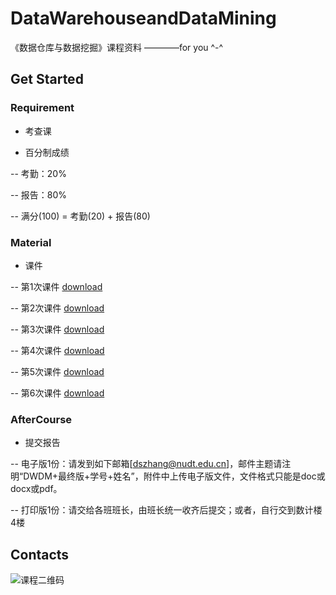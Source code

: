 # DataWarehouseandDataMining
《数据仓库与数据挖掘》课程资料     ————for you ^-^

## Get Started

### Requirement

- 考查课

- 百分制成绩

-- 考勤：20%

-- 报告：80%

-- 满分(100) = 考勤(20) + 报告(80)

### Material

- 课件

-- 第1次课件 [download](https://ren98feng.github.io/attachments/DWDM-20200912a.pdf)

-- 第2次课件 [download](https://ren98feng.github.io/attachments/DWDM-20200912b.pdf)

-- 第3次课件 [download](https://ren98feng.github.io/attachments/DWDM-20200919a.pdf)

-- 第4次课件 [download](https://ren98feng.github.io/attachments/DWDM-20200919b.pdf)

-- 第5次课件 [download](https://ren98feng.github.io/attachments/DWDM-20200926a.pdf)

-- 第6次课件 [download](https://ren98feng.github.io/attachments/DWDM-20200926b.pdf)

### AfterCourse

- 提交报告

-- 电子版1份：请发到如下邮箱[dszhang@nudt.edu.cn]，邮件主题请注明“DWDM+最终版+学号+姓名”，附件中上传电子版文件，文件格式只能是doc或docx或pdf。

-- 打印版1份：请交给各班班长，由班长统一收齐后提交；或者，自行交到数计楼4楼

## Contacts

![课程二维码](https://ren98feng.github.io/attachments/link.png)
